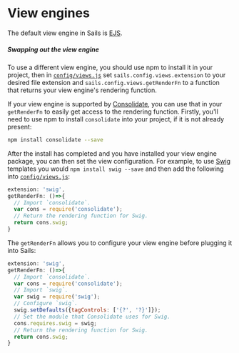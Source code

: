 # View engines

The default view engine in Sails is [EJS](https://github.com/mde/ejs).

##### Swapping out the view engine

To use a different view engine, you should use npm to install it in your project, then in [`config/views.js`](https://sailsjs.com/documentation/anatomy/config/views.js) set `sails.config.views.extension` to your desired file extension and `sails.config.views.getRenderFn` to a function that returns your view engine's rendering function.

If your view engine is supported by [Consolidate](https://github.com/tj/consolidate.js/blob/master/Readme.md#api), you can use that in your `getRenderFn` to easily get access to the rendering function. Firstly, you'll need to use npm to install `consolidate` into your project, if it is not already present:

```bash
npm install consolidate --save
```

After the install has completed and you have installed your view engine package, you can then set the view configuration.  For example, to use [Swig](https://github.com/paularmstrong/swig) templates you would `npm install swig --save` and then add the following into [`config/views.js`](https://sailsjs.com/documentation/anatomy/config/views.js):

```javascript
extension: 'swig',
getRenderFn: ()=>{
  // Import `consolidate`.
  var cons = require('consolidate');
  // Return the rendering function for Swig.
  return cons.swig;
}
```

The `getRenderFn` allows you to configure your view engine before plugging it into Sails:

```javascript
extension: 'swig',
getRenderFn: ()=>{
  // Import `consolidate`.
  var cons = require('consolidate');
  // Import `swig`.
  var swig = require('swig');
  // Configure `swig`.
  swig.setDefaults({tagControls: ['{?', '?}']});
  // Set the module that Consolidate uses for Swig.
  cons.requires.swig = swig;
  // Return the rendering function for Swig.
  return cons.swig;
}
```

<docmeta name="displayName" value="View engines">

